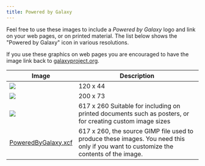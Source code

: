 ```yaml
---
title: Powered by Galaxy
---
```


Feel free to use these images to include a *Powered by Galaxy* logo and link on
your web pages, or on printed material. The list below shows the "Powered by
Galaxy" icon in various resolutions.

If you use these graphics on web pages you are encouraged to have the image link back
to [galaxyproject.org](http://galaxyproject.org/).


| Image                                       | Description  |
| ------------------------------------------- | ------------ |
| ![](PoweredByGalaxy120.png)                 |  120 x 44    |
| ![](PoweredByGalaxy200.png)                 |  200 x 73    |
| ![](PoweredByGalaxy617.png)                 |  617 x 260 Suitable for including on printed documents such as posters, or for creating custom image sizes  |
| [PoweredByGalaxy.xcf](PoweredByGalaxy.xcf)  |  617 x 260, the source GIMP file used to produce these images.  You need this only if you want to customize the contents of the image.  |
